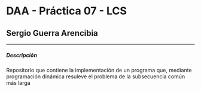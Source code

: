 # DAA - Práctica 07 - LCS
## Sergio Guerra Arencibia

***
##### Descripción
Repositorio que contiene la implementación de un programa que, mediante
programación dinámica resuleve el problema de la subsecuencia común 
más larga